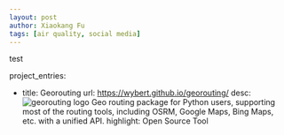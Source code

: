 ```yaml
---
layout: post
author: Xiaokang Fu
tags: [air quality, social media]
---
```


test 

project_entries:

  - title: Georouting
    url: https://wybert.github.io/georouting/
    desc: <img src="https://wybert.github.io/georouting/img/georouting.png" alt="georouting logo"> Geo routing package for Python users, supporting most of the routing tools, including OSRM, Google Maps, Bing Maps, etc. with a unified API.
    highlight: Open Source Tool